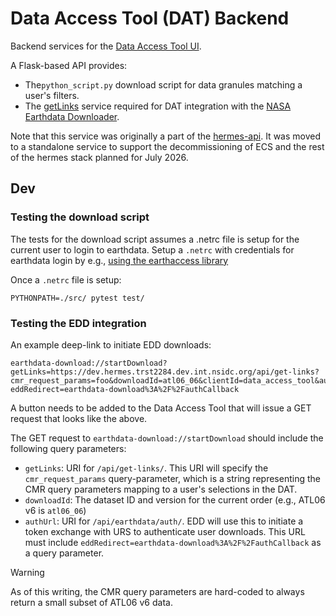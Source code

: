 # Data Access Tool (DAT) Backend

Backend services for the [Data Access Tool UI](https://github.com/nsidc/data-access-tool-ui).

A Flask-based API provides:

* The`python_script.py` download script for data granules matching a user's filters.
* The
  [getLinks](https://github.com/nasa/earthdata-download/blob/main/docs/GET_LINKS.md)
  service required for DAT integration with the [NASA Earthdata
  Downloader](https://github.com/nasa/earthdata-download).


Note that this service was originally a part of the
[hermes-api](https://bitbucket.org/nsidc/hermes-api/src). It was moved to a
standalone service to support the decommissioning of ECS and the rest of the
hermes stack planned for July 2026.


## Dev

### Testing the download script

The tests for the download script assumes a .netrc file is setup for the current
user to login to earthdata. Setup a `.netrc` with credentials for earthdata
login by e.g., [using the earthaccess
library](https://earthaccess.readthedocs.io/en/latest/howto/authenticate/)

Once a `.netrc` file is setup:

```
PYTHONPATH=./src/ pytest test/
```

### Testing the EDD integration

An example deep-link to initiate EDD downloads:

```
earthdata-download://startDownload?getLinks=https://dev.hermes.trst2284.dev.int.nsidc.org/api/get-links?cmr_request_params=foo&downloadId=atl06_06&clientId=data_access_tool&authUrl=https://dev.hermes.trst2284.dev.int.nsidc.org/api/earthdata/auth/?eddRedirect=earthdata-download%3A%2F%2FauthCallback
```

A button needs to be added to the Data Access Tool that will issue a GET request
that looks like the above.

The GET request to `earthdata-download://startDownload` should include the
following query parameters:

* `getLinks`: URI for `/api/get-links/`. This URI will specify the
  `cmr_request_params` query-parameter, which is a string representing the CMR
  query parameters mapping to a user's selections in the DAT.
* `downloadId`: The dataset ID and version for the current order (e.g., ATL06 v6
  is `atl06_06`)
* `authUrl`: URI for `/api/earthdata/auth/`. EDD will
  use this to initiate a token exchange with URS to authenticate user
  downloads. This URL must include
  `eddRedirect=earthdata-download%3A%2F%2FauthCallback` as a query parameter.

> [!WARNING]
> As of this writing, the CMR query parameters are hard-coded to always return a
> small subset of ATL06 v6 data.
